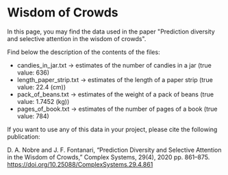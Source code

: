 # Wisdom of Crowds

In this page, you may find the data used in the paper "Prediction diversity and selective attention in the wisdom of crowds".

Find below the description of the contents of the files:

* candies_in_jar.txt -> estimates of the number of candies in a jar (true value: 636)
* length_paper_strip.txt -> estimates of the length of a paper strip (true value: 22.4 (cm))
* pack_of_beans.txt -> estimates of the weight of a pack of beans (true value: 1.7452 (kg))
* pages_of_book.txt -> estimates of the number of pages of a book (true value: 784)


If you want to use any of this data in your project, please cite the following publication:

D. A. Nobre and J. F. Fontanari, “Prediction Diversity and Selective Attention in the Wisdom of Crowds,” Complex Systems, 29(4), 2020 pp. 861–875.
https://doi.org/10.25088/ComplexSystems.29.4.861
